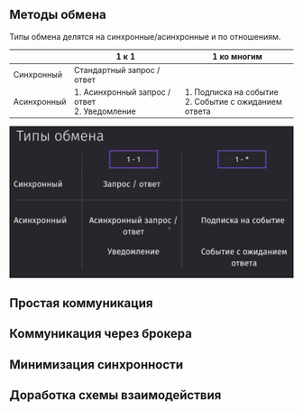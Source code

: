 
## Методы обмена

Типы обмена делятся на синхронные/асинхронные и по отношениям.

|             | 1 к 1                                           | 1 ко многим                                             |
| ----------- | ----------------------------------------------- | ------------------------------------------------------- |
| Синхронный  | Стандартный запрос / ответ                      |                                                         |
| Асинхронный | 1. Асинхронный запрос / ответ<br>2. Уведомление | 1. Подписка на событие<br>2. Событие с ожиданием ответа |
 
![](_png/Pasted%20image%2020250118180659.png)




## Простая коммуникация



## Коммуникация через брокера



## Минимизация синхронности



## Доработка схемы взаимодействия




